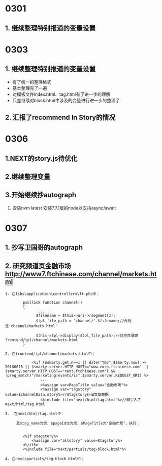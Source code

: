 # 0301
## 1. 继续整理特别报道的变量设置

# 0303
## 1. 继续整理特别报道的变量设置
- 有了统一的整理格式
- 基本整理完了一遍
- 对模板文件index.html、tag.html有了进一步的理解
- 只差继续对block.html中涉及的变量进行进一步的整理了

## 2. 汇报了recommend In Story的情况

# 0306
## 1.NEXT的story.js待优化

## 2.继续整理变量

## 3.开始继续抄autograph
1. 安装nvm latest 安装7.7.1版的node以支持async/await

# 0307
## 1. 抄写卫国哥的autograph

## 2. 研究频道页金融市场 <http://www7.ftchinese.com/channel/markets.html>

	1. 在libs\application\controllers\ft.php中：
	
			publlick function channel()
			{
				  ......
				  $filename = $this->uri->rsegment(3);
				  $tpl_file_path = 'channel/'.$filename;//此处是'channel/markets.html'

				  $this->tpl->display($tpl_file_path);//对应目录即frontend/tpl/channel/markets.html
			}

	2. 在frontend/tpl/channel/markets.html中：
	 
		 		<%if ($smarty.get.n==1 || date("Ymd",$smarty.now) >= 20160615 || $smarty.server.HTTP_HOST=="www.corp.ftchinese.com" || $smarty.server.HTTP_HOST=="next.ftchinese.com") && !preg_match("/marketing|events/is",$smarty.server.REQUEST_URI) %>
					...
					<%assign var=PageTitle value="金融市场"%>
					<%assign var="tagstory" value=$channelData.story%>//$tagstory存储文章数据
					<%include file="next/html/tag.html"%>//即引入了next/html/tag.html

	3.  在next/html/tag.html中：
	
		 其$tag_name为空，$pageId也为空，$PageTitle为"金融市场"，执行：

		
			<%if $tagstory%>
				<%assign var="allstory" value=$tagstory%>
			<%/if%>
			<%include file="next/partials/tag-block.html"%>

	4. 在next/partials/tag-block.html中：
		
		

	